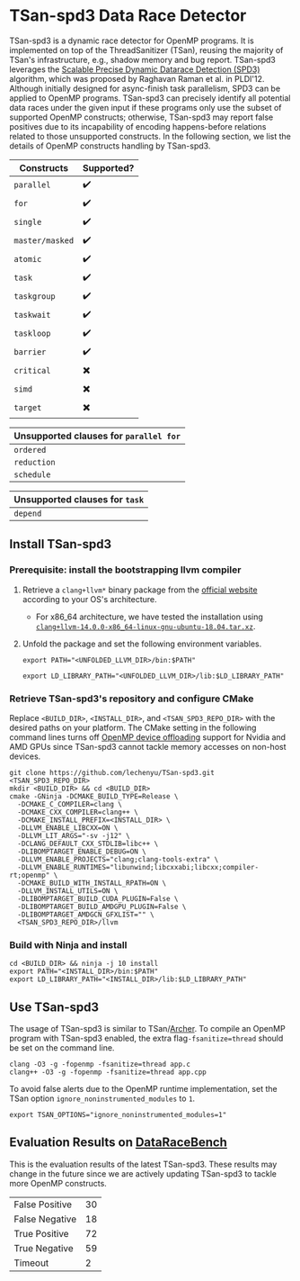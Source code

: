 # TSan-spd3 Data Race Detector
TSan-spd3 is a dynamic race detector for OpenMP programs. It is implemented on top of the ThreadSanitizer (TSan), 
reusing the majority of TSan's infrastructure, e.g., shadow memory and bug report. TSan-spd3 leverages the 
[Scalable Precise Dynamic Datarace Detection (SPD3)](https://dl.acm.org/doi/pdf/10.1145/2345156.2254127) algorithm, 
which was proposed by Raghavan Raman et al. in PLDI'12. Although initially designed for async-finish task parallelism,
SPD3 can be applied to OpenMP programs. TSan-spd3 can precisely identify all potential data races under the given input 
if these programs only use the subset of supported OpenMP constructs; otherwise, TSan-spd3 may report false positives 
due to its incapability of encoding happens-before relations related to those unsupported constructs. In the following 
section, we list the details of OpenMP constructs handling by TSan-spd3.

| **Constructs** | **Supported?** |
|---|---|
| `parallel` | :heavy_check_mark: |
| `for` | :heavy_check_mark: |
| `single` | :heavy_check_mark: |
| `master/masked` | :heavy_check_mark: |
| `atomic` | :heavy_check_mark: |
| `task` | :heavy_check_mark: |
| `taskgroup` | :heavy_check_mark: |
| `taskwait` | :heavy_check_mark: |
| `taskloop` | :heavy_check_mark: |
| `barrier` | :heavy_check_mark: |
| `critical` | :heavy_multiplication_x: |
| `simd` | :heavy_multiplication_x: |
| `target` | :heavy_multiplication_x: |

| **Unsupported clauses for `parallel for`** |
|---|
| `ordered` |
| `reduction` |
| `schedule` |

| **Unsupported clauses for `task`** |
|---|
| `depend` |

## Install TSan-spd3
### Prerequisite: install the bootstrapping llvm compiler
1. Retrieve a `clang+llvm*` binary package from the [official website](https://releases.llvm.org/download.html) according to your OS's architecture.
    * For x86_64 architecture, we have tested the installation using [`clang+llvm-14.0.0-x86_64-linux-gnu-ubuntu-18.04.tar.xz`](https://github.com/llvm/llvm-project/releases/download/llvmorg-14.0.0/clang+llvm-14.0.0-x86_64-linux-gnu-ubuntu-18.04.tar.xz).
2. Unfold the package and set the following environment variables.


    `export PATH="<UNFOLDED_LLVM_DIR>/bin:$PATH"`
    
    `export LD_LIBRARY_PATH="<UNFOLDED_LLVM_DIR>/lib:$LD_LIBRARY_PATH"`

### Retrieve TSan-spd3's repository and configure CMake
Replace `<BUILD_DIR>`, `<INSTALL_DIR>`, and `<TSAN_SPD3_REPO_DIR>` with the desired paths on your platform. The CMake setting in the following command lines turns
off [OpenMP device offloading](https://www.olcf.ornl.gov/wp-content/uploads/2021/08/ITOpenMP_Day1.pdf) support for Nvidia and AMD GPUs since TSan-spd3 cannot tackle memory accesses on non-host devices.

    git clone https://github.com/lechenyu/TSan-spd3.git <TSAN_SPD3_REPO_DIR>
    mkdir <BUILD_DIR> && cd <BUILD_DIR>
    cmake -GNinja -DCMAKE_BUILD_TYPE=Release \
      -DCMAKE_C_COMPILER=clang \
      -DCMAKE_CXX_COMPILER=clang++ \
      -DCMAKE_INSTALL_PREFIX=<INSTALL_DIR> \
      -DLLVM_ENABLE_LIBCXX=ON \
      -DLLVM_LIT_ARGS="-sv -j12" \
      -DCLANG_DEFAULT_CXX_STDLIB=libc++ \
      -DLIBOMPTARGET_ENABLE_DEBUG=ON \
      -DLLVM_ENABLE_PROJECTS="clang;clang-tools-extra" \
      -DLLVM_ENABLE_RUNTIMES="libunwind;libcxxabi;libcxx;compiler-rt;openmp" \
      -DCMAKE_BUILD_WITH_INSTALL_RPATH=ON \
      -DLLVM_INSTALL_UTILS=ON \
      -DLIBOMPTARGET_BUILD_CUDA_PLUGIN=False \
      -DLIBOMPTARGET_BUILD_AMDGPU_PLUGIN=False \
      -DLIBOMPTARGET_AMDGCN_GFXLIST="" \
      <TSAN_SPD3_REPO_DIR>/llvm

### Build with Ninja and install
    cd <BUILD_DIR> && ninja -j 10 install
    export PATH="<INSTALL_DIR>/bin:$PATH"
    export LD_LIBRARY_PATH="<INSTALL_DIR>/lib:$LD_LIBRARY_PATH"

## Use TSan-spd3
The usage of TSan-spd3 is similar to TSan/[Archer](https://github.com/llvm/llvm-project/tree/main/openmp/tools/archer).
To compile an OpenMP program with TSan-spd3 enabled, the extra flag`-fsanitize=thread` should be set on the command line.

    clang -O3 -g -fopenmp -fsanitize=thread app.c
    clang++ -O3 -g -fopenmp -fsanitize=thread app.cpp

To avoid false alerts due to the OpenMP runtime implementation, set the TSan option `ignore_noninstrumented_modules` to `1`.

    export TSAN_OPTIONS="ignore_noninstrumented_modules=1"

## Evaluation Results on [DataRaceBench](https://github.com/LLNL/dataracebench)
This is the evaluation results of the latest TSan-spd3. These results may change in the future since we are actively updating 
TSan-spd3 to tackle more OpenMP constructs.

<table cellspacing="0" cellpadding="6">
<tbody>
<tr>
<td class="org-left">False Positive</td>
<td class="org-right">30</td>
</tr>
<tr>
<td class="org-left">False Negative</td>
<td class="org-right">18</td>
</tr>
<tr>
<td class="org-left">True Positive</td>
<td class="org-right">72</td>
</tr>
<tr>
<td class="org-left">True Negative</td>
<td class="org-right">59</td>
</tr>
<tr>
<td class="org-left">Timeout</td>
<td class="org-right">2</td>
</tr>
</tbody>
</table>
